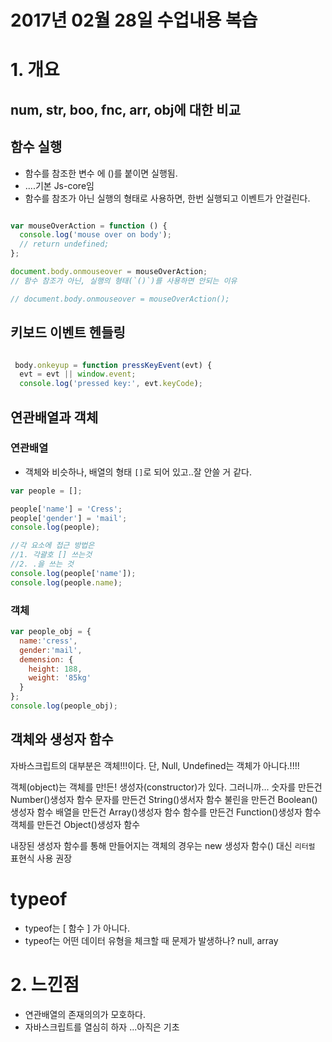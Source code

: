 # 2017년 02월 28일 수업내용 복습
# 1. 개요
## num, str, boo, fnc, arr, obj에 대한 비교
## 함수 실행
- 함수를 참조한 변수 에 ()를 붙이면 실행됨.
- ....기본 Js-core임
- 함수를 참조가 아닌 실행의 형태로 사용하면, 한번 실행되고 이벤트가 안걸린다.
```javascript

var mouseOverAction = function () {
  console.log('mouse over on body');
  // return undefined;
};

document.body.onmouseover = mouseOverAction;
// 함수 참조가 아닌, 실행의 형태(`()`)를 사용하면 안되는 이유

// document.body.onmouseover = mouseOverAction();
```
## 키보드 이벤트 헨들링

```javascript

 body.onkeyup = function pressKeyEvent(evt) {
  evt = evt || window.event;
  console.log('pressed key:', evt.keyCode);

```    

## 연관배열과 객체
### 연관배열
- 객체와 비슷하나, 배열의 형태 `[]`로 되어 있고..잘 안쓸 거 같다.
```javascript
var people = [];

people['name'] = 'Cress';
people['gender'] = 'mail';
console.log(people);

//각 요소에 접근 방법은
//1. 각괄호 [] 쓰는것
//2. .을 쓰는 것
console.log(people['name']);
console.log(people.name);
```
### 객체
```javascript
var people_obj = {
  name:'cress',
  gender:'mail',
  demension: {
    height: 188,
    weight: '85kg'
  }
};
console.log(people_obj);
```



## 객체와 생성자 함수
자바스크립트의 대부분은 객체!!!이다.
단, Null, Undefined는 객체가 아니다.!!!!

객체(object)는 객체를 만!든! 생성자(constructor)가 있다.
그러니까...
숫자를 만든건 Number()생성자 함수
문자를 만든건 String()생서자 함수
불린을 만든건 Boolean()생성자 함수
배열을 만든건 Array()생성자 함수
함수를 만든건 Function()생성자 함수
객체를 만든건 Object()생성자 함수

내장된 생성자 함수를 통해 만들어지는 객체의 경우는
new 생성자 함수() 대신 `리터럴` 표현식 사용 권장  

# typeof
- typeof는 [ 함수 ] 가 아니다.
- typeof는 어떤 데이터 유형을 체크할 때 문제가 발생하나? null, array


# 2. 느낀점
- 연관배열의 존재의의가 모호하다.
- 자바스크립트를 열심히 하자 ...아직은 기초
